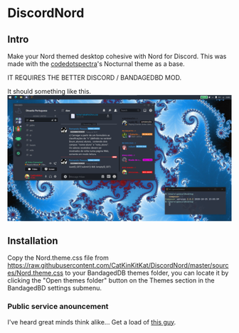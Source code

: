 # DiscordNord
## Intro
Make your Nord themed desktop cohesive with Nord for Discord. This was made with the [codedotspectra](https://github.com/codedotspectra)'s Nocturnal theme as a base.

IT REQUIRES THE BETTER DISCORD / BANDAGEDBD MOD.

It should something like this.
![Screenshot](https://raw.githubusercontent.com/CatKinKitKat/DiscordNord/master/resources/screenshot.png)

## Installation
Copy the Nord.theme.css file from https://raw.githubusercontent.com/CatKinKitKat/DiscordNord/master/sources/Nord.theme.css to your BandagedDB themes folder, you can locate it by clicking the "Open themes folder" button on the Themes section in the BandagedBD settings submenu.

### Public service anouncement
I've heard great minds think alike... Get a load of [this guy](https://github.com/SivertGullbergHansen/Discord-Themes).
